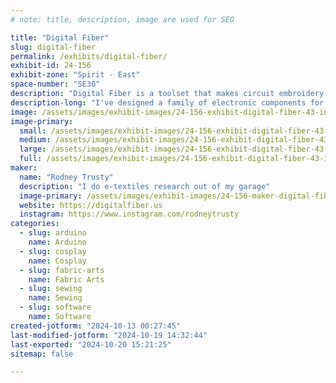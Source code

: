 ```yaml
---
# note: title, description, image are used for SEO

title: "Digital Fiber"
slug: digital-fiber
permalink: /exhibits/digital-fiber/
exhibit-id: 24-156
exhibit-zone: "Spirit - East"
space-number: "SE30"
description: "Digital Fiber is a toolset that makes circuit embroidery easy"
description-long: "I've designed a family of electronic components for circuit embroidery. These components are integrated into a custom circuit CAD program that allows you to easily layout circuits as you would in KiCad or Altium. This exhibit demonstrates some of what is possible with the platform. "
image: /assets/images/exhibit-images/24-156-exhibit-digital-fiber-43-inshot-20241001-114911895-66-large.jpg
image-primary: 
  small: /assets/images/exhibit-images/24-156-exhibit-digital-fiber-43-inshot-20241001-114911895-66-small.jpg
  medium: /assets/images/exhibit-images/24-156-exhibit-digital-fiber-43-inshot-20241001-114911895-66-medium.jpg
  large: /assets/images/exhibit-images/24-156-exhibit-digital-fiber-43-inshot-20241001-114911895-66-large.jpg
  full: /assets/images/exhibit-images/24-156-exhibit-digital-fiber-43-inshot-20241001-114911895-66-full.jpg
maker: 
  name: "Rodney Trusty"
  description: "I do e-textiles research out of my garage"
  image-primary: /assets/images/exhibit-images/24-156-maker-digital-fiber-inshot-20241001-114911895-medium.jpg
  website: https://digitalfiber.us
  instagram: https://www.instagram.com/rodneytrusty
categories: 
  - slug: arduino
    name: Arduino
  - slug: cosplay
    name: Cosplay
  - slug: fabric-arts
    name: Fabric Arts
  - slug: sewing
    name: Sewing
  - slug: software
    name: Software
created-jotform: "2024-10-13 00:27:45"
last-modified-jotform: "2024-10-19 14:32:44"
last-exported: "2024-10-20 15:21:25"
sitemap: false

---
```


